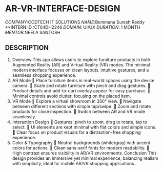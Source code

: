 # AR-VR-INTERFACE-DESIGN

*COMPANY*:CODTECH IT SOLUTIONS
*NAME*:Bommana Suresh Reddy
**INTERN ID :CT04DH2246
*DOMAIN*: UI/UX
*DURATION*: 1 MONTH
*MENTOR*:NEELA SANTOSH

## DESCRIPTION

1. Overview 
This app allows users to explore furniture products in both Augmented Reality (AR) and 
Virtual Reality (VR) modes. The minimal modern interface focuses on clean layouts, intuitive 
gestures, and a seamless shopping experience. 
2. AR Mode 
 Place furniture items in real-world spaces using the device camera. 
 Scale and rotate furniture with pinch and drag gestures. 
 Product details and add-to-cart overlay appear for easy purchase. 
 Minimal controls avoid clutter, focusing on the placed item. 
3. VR Mode 
 Explore a virtual showroom in 360° view. 
 Navigate between different sections with simple tap/swipe. 
 Zoom and rotate products for close inspection. 
 Switch between AR and VR mode seamlessly. 
4. Interaction Design 
 Gestures: pinch to zoom, drag to rotate, tap to select. 
 UI elements are kept minimal with flat colors and simple icons. 
 Clear focus on product visuals for a distraction-free shopping experience. 
5. Color & Typography 
 Neutral backgrounds (white/gray) with accent colors for actions. 
 Clean sans-serif fonts for modern readability. 
 High contrast ensures visibility in AR/VR environments. 
Conclusion 
This design provides an immersive yet minimal experience, balancing realism with simplicity, 
ideal for mobile AR/VR shopping applications.
